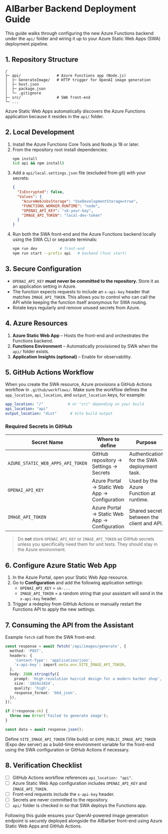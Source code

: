 # AIBarber Backend Deployment Guide

This guide walks through configuring the new Azure Functions backend under the `api/` folder and wiring it up to your Azure Static Web Apps (SWA) deployment pipeline.

## 1. Repository Structure

```
/
├─ api/                # Azure Functions app (Node.js)
│  ├─ GenerateImage/   # HTTP trigger for OpenAI image generation
│  ├─ host.json
│  ├─ package.json
│  └─ .gitignore
├─ src/                # SWA front-end
└─ ...
```

Azure Static Web Apps automatically discovers the Azure Functions application because it resides in the `api/` folder.

## 2. Local Development

1. Install the Azure Functions Core Tools and Node.js 18 or later.
2. From the repository root install dependencies:
   ```bash
   npm install
   (cd api && npm install)
   ```
3. Add a `api/local.settings.json` file (excluded from git) with your secrets:
   ```json
   {
     "IsEncrypted": false,
     "Values": {
       "AzureWebJobsStorage": "UseDevelopmentStorage=true",
       "FUNCTIONS_WORKER_RUNTIME": "node",
       "OPENAI_API_KEY": "sk-your-key",
       "IMAGE_API_TOKEN": "local-dev-token"
     }
   }
   ```
4. Run both the SWA front-end and the Azure Functions backend locally using the SWA CLI or separate terminals:
   ```bash
   npm run dev          # front-end
   npm run start --prefix api   # backend (func start)
   ```

## 3. Secure Configuration

- `OPENAI_API_KEY` **must never be committed to the repository.** Store it as an application setting in Azure.
- The function expects requests to include an `x-api-key` header that matches `IMAGE_API_TOKEN`. This allows you to control who can call the API while keeping the function itself anonymous for SWA routing.
- Rotate keys regularly and remove unused secrets from Azure.

## 4. Azure Resources

1. **Azure Static Web App** – Hosts the front-end and orchestrates the Functions backend.
2. **Functions Environment** – Automatically provisioned by SWA when the `api/` folder exists.
3. **Application Insights (optional)** – Enable for observability.

## 5. GitHub Actions Workflow

When you create the SWA resource, Azure provisions a GitHub Actions workflow in `.github/workflows/`. Make sure the workflow defines the `app_location`, `api_location`, and `output_location` keys, for example:

```yaml
app_location: "/"           # or "src" depending on your build
api_location: "api"
output_location: "dist"      # Vite build output
```

### Required Secrets in GitHub

| Secret Name                   | Where to define                          | Purpose                                     |
| ----------------------------- | ---------------------------------------- | ------------------------------------------- |
| `AZURE_STATIC_WEB_APPS_API_TOKEN` | GitHub repository → Settings → Secrets    | Authentication for the SWA deployment task. |
| `OPENAI_API_KEY`              | Azure Portal → Static Web App → Configuration | Used by the Azure Function at runtime.      |
| `IMAGE_API_TOKEN`             | Azure Portal → Static Web App → Configuration | Shared secret between the client and API.   |

> Do **not** store `OPENAI_API_KEY` or `IMAGE_API_TOKEN` as GitHub secrets unless you specifically need them for unit tests. They should stay in the Azure environment.

## 6. Configure Azure Static Web App

1. In the Azure Portal, open your Static Web App resource.
2. Go to **Configuration** and add the following application settings:
   - `OPENAI_API_KEY` = `sk-...`
   - `IMAGE_API_TOKEN` = a random string that your assistant will send in the `x-api-key` header.
3. Trigger a redeploy from GitHub Actions or manually restart the Functions API to apply the new settings.

## 7. Consuming the API from the Assistant

Example `fetch` call from the SWA front-end:

```ts
const response = await fetch('/api/images/generate', {
  method: 'POST',
  headers: {
    'Content-Type': 'application/json',
    'x-api-key': import.meta.env.VITE_IMAGE_API_TOKEN,
  },
  body: JSON.stringify({
    prompt: 'High-resolution haircut design for a modern barber shop',
    size: '1024x1024',
    quality: 'high',
    response_format: 'b64_json',
  }),
});

if (!response.ok) {
  throw new Error('Failed to generate image');
}

const data = await response.json();
```

Define `VITE_IMAGE_API_TOKEN` (Vite build) or `EXPO_PUBLIC_IMAGE_API_TOKEN` (Expo dev server) as a build-time environment variable for the front-end using the SWA configuration or GitHub Actions if necessary.

## 8. Verification Checklist

- [ ] GitHub Actions workflow references `api_location: "api"`.
- [ ] Azure Static Web App configuration includes `OPENAI_API_KEY` and `IMAGE_API_TOKEN`.
- [ ] Front-end requests include the `x-api-key` header.
- [ ] Secrets are never committed to the repository.
- [ ] `api/` folder is checked in so that SWA deploys the Functions app.

Following this guide ensures your OpenAI-powered image generation endpoint is securely deployed alongside the AIBarber front-end using Azure Static Web Apps and GitHub Actions.
